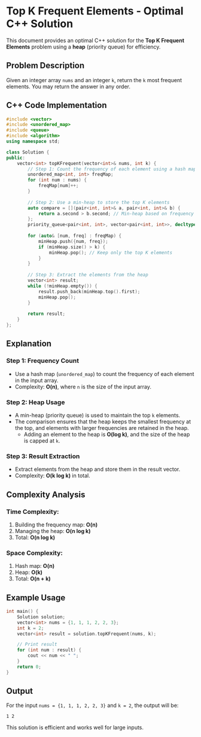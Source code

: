 # Top K Frequent Elements - Optimal C++ Solution

This document provides an optimal C++ solution for the **Top K Frequent Elements** problem using a **heap** (priority queue) for efficiency.

## Problem Description
Given an integer array `nums` and an integer `k`, return the `k` most frequent elements. You may return the answer in any order.

## C++ Code Implementation

```cpp
#include <vector>
#include <unordered_map>
#include <queue>
#include <algorithm>
using namespace std;

class Solution {
public:
    vector<int> topKFrequent(vector<int>& nums, int k) {
        // Step 1: Count the frequency of each element using a hash map
        unordered_map<int, int> freqMap;
        for (int num : nums) {
            freqMap[num]++;
        }
        
        // Step 2: Use a min-heap to store the top K elements
        auto compare = [](pair<int, int>& a, pair<int, int>& b) {
            return a.second > b.second; // Min-heap based on frequency
        };
        priority_queue<pair<int, int>, vector<pair<int, int>>, decltype(compare)> minHeap(compare);
        
        for (auto& [num, freq] : freqMap) {
            minHeap.push({num, freq});
            if (minHeap.size() > k) {
                minHeap.pop(); // Keep only the top K elements
            }
        }
        
        // Step 3: Extract the elements from the heap
        vector<int> result;
        while (!minHeap.empty()) {
            result.push_back(minHeap.top().first);
            minHeap.pop();
        }
        
        return result;
    }
};
```

## Explanation

### Step 1: Frequency Count
- Use a hash map (`unordered_map`) to count the frequency of each element in the input array.
- Complexity: **O(n)**, where `n` is the size of the input array.

### Step 2: Heap Usage
- A min-heap (priority queue) is used to maintain the top `k` elements.
- The comparison ensures that the heap keeps the smallest frequency at the top, and elements with larger frequencies are retained in the heap.
  - Adding an element to the heap is **O(log k)**, and the size of the heap is capped at `k`.

### Step 3: Result Extraction
- Extract elements from the heap and store them in the result vector.
- Complexity: **O(k log k)** in total.

## Complexity Analysis

### Time Complexity:
1. Building the frequency map: **O(n)**
2. Managing the heap: **O(n log k)**
3. Total: **O(n log k)**

### Space Complexity:
1. Hash map: **O(n)**
2. Heap: **O(k)**
3. Total: **O(n + k)**

## Example Usage

```cpp
int main() {
    Solution solution;
    vector<int> nums = {1, 1, 1, 2, 2, 3};
    int k = 2;
    vector<int> result = solution.topKFrequent(nums, k);

    // Print result
    for (int num : result) {
        cout << num << " ";
    }
    return 0;
}
```

## Output
For the input `nums = {1, 1, 1, 2, 2, 3}` and `k = 2`, the output will be:
```
1 2
```

This solution is efficient and works well for large inputs.
